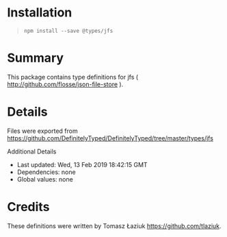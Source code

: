 # Installation
> `npm install --save @types/jfs`

# Summary
This package contains type definitions for jfs ( http://github.com/flosse/json-file-store ).

# Details
Files were exported from https://github.com/DefinitelyTyped/DefinitelyTyped/tree/master/types/jfs

Additional Details
 * Last updated: Wed, 13 Feb 2019 18:42:15 GMT
 * Dependencies: none
 * Global values: none

# Credits
These definitions were written by Tomasz Łaziuk <https://github.com/tlaziuk>.
